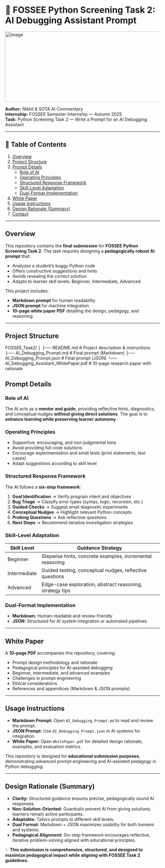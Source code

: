 # 🚀 FOSSEE Python Screening Task 2: AI Debugging Assistant Prompt

<img width="600" height="230" alt="image" src="https://github.com/user-attachments/assets/d5e2f8ba-3cb0-4ed9-9801-66d0fb4f8bd5" />
  

**Author:** Nikhil & SOTA AI Commentary  
**Internship:** FOSSEE Semester Internship — Autumn 2025  
**Task:** Python Screening Task 2 — Write a Prompt for an AI Debugging Assistant  

---

## 📌 Table of Contents

1. [Overview](#overview)  
2. [Project Structure](#project-structure)  
3. [Prompt Details](#prompt-details)  
   - [Role of AI](#role-of-ai)  
   - [Operating Principles](#operating-principles)  
   - [Structured Response Framework](#structured-response-framework)  
   - [Skill-Level Adaptation](#skill-level-adaptation)  
   - [Dual-Format Implementation](#dual-format-implementation)  
4. [White Paper](#white-paper)  
5. [Usage Instructions](#usage-instructions)  
6. [Design Rationale (Summary)](#design-rationale-summary)  
7. [Contact](#contact)  

---

## Overview

This repository contains the **final submission** for **FOSSEE Python Screening Task 2**. The task requires designing a **pedagogically robust AI prompt** that:

- Analyzes a student’s buggy Python code  
- Offers constructive suggestions and hints  
- Avoids revealing the correct solution  
- Adapts to learner skill levels: Beginner, Intermediate, Advanced  

This project includes:

- **Markdown prompt** for human readability  
- **JSON prompt** for machine integration  
- **10-page white paper PDF** detailing the design, pedagogy, and reasoning  

---

## Project Structure

FOSSEE_Task2/
│
├── README.md                                 # Project description & instructions
├── AI_Debugging_Prompt.md                    # Final prompt (Markdown)
├── AI_Debugging_Prompt.json                  # Final prompt (JSON)
└── AI_Debugging_Assistant_WhitePaper.pdf    # 10-page research paper with rationale

## Prompt Details

### Role of AI

The AI acts as a **mentor and guide**, providing reflective hints, diagnostics, and conceptual nudges **without giving direct solutions**. The goal is to **enhance learning while preserving learner autonomy**.

### Operating Principles

- Supportive, encouraging, and non-judgmental tone  
- Avoid providing full code solutions  
- Encourage experimentation and small tests (print statements, test cases)  
- Adapt suggestions according to skill level  

### Structured Response Framework

The AI follows a **six-step framework**:

1. **Goal Identification** → Verify program intent and objectives  
2. **Bug Triage** → Classify error types (syntax, logic, recursion, etc.)  
3. **Guided Checks** → Suggest small diagnostic experiments  
4. **Conceptual Nudges** → Highlight relevant Python concepts  
5. **Probing Questions** → Ask reflective questions  
6. **Next Steps** → Recommend iterative investigation strategies  

### Skill-Level Adaptation

| Skill Level   | Guidance Strategy                                           |
|---------------|------------------------------------------------------------|
| Beginner      | Stepwise hints, concrete examples, incremental reasoning |
| Intermediate  | Guided testing, conceptual nudges, reflective questions  |
| Advanced      | Edge-case exploration, abstract reasoning, strategy tips |

### Dual-Format Implementation

- **Markdown:** Human-readable and review-friendly  
- **JSON:** Structured for AI system integration or automated pipelines  

---

## White Paper

A **10-page PDF** accompanies this repository, covering:

- Prompt design methodology and rationale  
- Pedagogical principles for AI-assisted debugging  
- Beginner, intermediate, and advanced examples  
- Challenges in prompt engineering  
- Ethical considerations  
- References and appendices (Markdown & JSON prompts)  

---

## Usage Instructions

- **Markdown Prompt:** Open `AI_Debugging_Prompt.md` to read and review the prompt.  
- **JSON Prompt:** Use `AI_Debugging_Prompt.json` in AI systems for integration.  
- **White Paper:** Open `WhitePaper.pdf` for detailed design rationale, examples, and evaluation metrics.  

This repository is designed for **educational submission purposes**, demonstrating advanced prompt engineering and AI-assisted pedagogy in Python debugging.

---

## Design Rationale (Summary)

- **Clarity:** Structured guidance ensures precise, pedagogically sound AI responses.  
- **Non-Solution-Oriented:** Guardrails prevent AI from giving solutions; learners remain active participants.  
- **Adaptable:** Tailors prompts to different skill levels.  
- **Dual Format:** Markdown + JSON maximizes usability for both humans and systems.  
- **Pedagogical Alignment:** Six-step framework encourages reflective, iterative problem-solving aligned with educational principles.  


✨ **This submission is comprehensive, structured, and designed to maximize pedagogical impact while aligning with FOSSEE Task 2 guidelines.**
